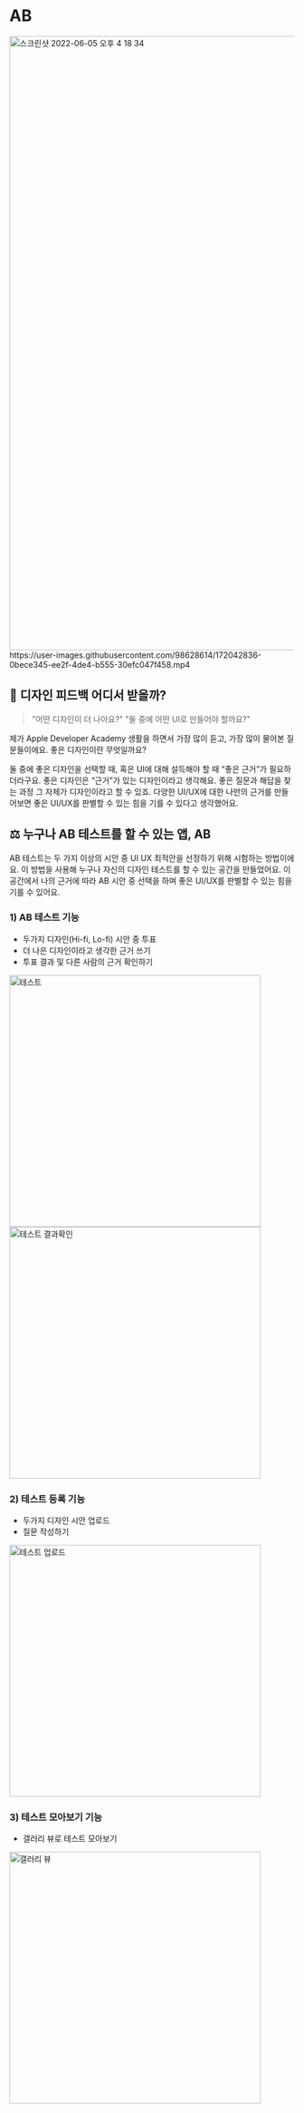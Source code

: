 # AB
<img width="1083" alt="스크린샷 2022-06-05 오후 4 18 34" src="https://user-images.githubusercontent.com/98628614/172040073-c0eb3670-a235-4a09-a757-a8e99c2fdbd9.png">
https://user-images.githubusercontent.com/98628614/172042836-0bece345-ee2f-4de4-b555-30efc047f458.mp4 


## 🎨 디자인 피드백 어디서 받을까?

> "어떤 디자인이 더 나아요?"
> "둘 중에 어떤 UI로 만들어야 할까요?"

제가 Apple Developer Academy 생활을 하면서 가장 많이 듣고, 가장 많이 물어본 질문들이에요.
좋은 디자인이란 무엇일까요?

둘 중에 좋은 디자인을 선택할 때, 혹은 UI에 대해 설득해야 할 때
“좋은 근거”가 필요하더라구요.
좋은 디자인은 “근거”가 있는 디자인이라고 생각해요.
좋은 질문과 해답을 찾는 과정 그 자체가 디자인이라고 할 수 있죠.
다양한 UI/UX에 대한 나만의 근거를 만들어보면 좋은 UI/UX를 판별할 수 있는 힘을 기를 수 있다고 생각했어요.

## ⚖️ 누구나 AB 테스트를 할 수 있는 앱, AB

AB 테스트는 두 가지 이상의 시안 중 UI UX 최적안을 선정하기 위해 시험하는 방법이에요.
이 방법을 사용해 누구나 자신의 디자인 테스트를 할 수 있는 공간을 만들었어요.
이 공간에서 나의 근거에 따라 AB 시안 중 선택을 하며 좋은 UI/UX를 판별할 수 있는 힘을 기를 수 있어요.

### 1) AB 테스트 기능
  - 두가지 디자인(Hi-fi, Lo-fi) 시안 중 투표
  - 더 나은 디자인이라고 생각한 근거 쓰기
  - 투표 결과 및 다른 사람의 근거 확인하기
  <img width="444" alt="테스트" src="https://user-images.githubusercontent.com/98628614/172042749-0240af50-03d7-409d-af24-54ae552b3437.jpeg">
  <img width="444" alt="테스트 결과확인" src="https://user-images.githubusercontent.com/98628614/172040052-f7f239d6-e034-44b8-b275-bb9ac3ed790d.jpeg">
  <br/>

### 2) 테스트 등록 기능
  - 두가지 디자인 시안 업로드
  - 질문 작성하기
  <img width="444" alt="테스트 업로드" src="https://user-images.githubusercontent.com/98628614/172040048-86a3a981-ab77-4f6b-b456-a844ab17da3c.jpeg">
  <br/>

### 3) 테스트 모아보기 기능
  - 갤러리 뷰로 테스트 모아보기
  <img width="444" alt="갤러리 뷰" src="https://user-images.githubusercontent.com/98628614/172040083-81b661f1-c187-4f44-ab77-1853e12f75ca.jpeg">
